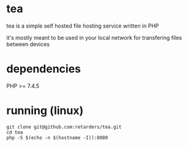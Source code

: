 # tea
tea is a simple self hosted file hosting service written in PHP

it's mostly meant to be used in your local network for transfering files between devices

# dependencies
PHP >= 7.4.5

# running (linux)
```console
git clone git@github.com:retarders/tea.git
cd tea
php -S $(echo -n $(hostname -I)):8080
```